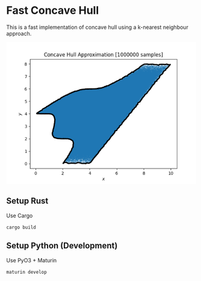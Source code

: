 # Fast Concave Hull

This is a fast implementation of concave hull using a k-nearest neighbour approach.

![Concave Hull Approximation of Sparse Polynomial Zonotope](./doc/img/spz.png)

## Setup Rust

Use Cargo 

```shell
cargo build
```

## Setup Python (Development)

Use PyO3 + Maturin

```shell
maturin develop
```